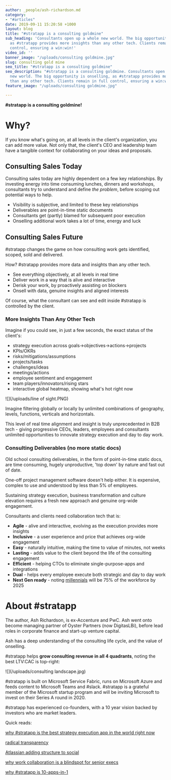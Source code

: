 ```yaml
---
author: _people/ash-richardson.md
category:
- "#articles"
date: 2019-09-11 15:20:58 +1000
layout: blog
title: "#stratapp is a consulting goldmine"
sub_heading: 'Consultants open up a whole new world. The big opportunity is onselling,
  as #stratapp provides more insights than any other tech. Clients remain in full
  control, ensuring a win:win!'
video_id: ''
banner_image: "/uploads/consulting goldmine.jpg"
slug: consulting gold mine
seo_title: "#stratapp is a consulting goldmine"
seo_description: "#stratapp is a consulting goldmine. Consultants open up a whole
  new world. The big opportunity is onselling, as #stratapp provides more insights
  than any other tech. Clients remain in full control, ensuring a win:win!"
feature_image: "/uploads/consulting goldmine.jpg"

---
```

**#stratapp is a consulting goldmine!**

# Why?

If you know what's going on, at all levels in the client's organization, you can add more value.  Not only that, the client's CEO and leadership team have a tangible context for collaborating on your ideas and proposals.

## Consulting Sales Today

Consulting sales today are highly dependent on a few key relationships.  By investing energy into time consuming lunches, dinners and workshops, consultants try to understand and define _the problem_, before scoping out potential ways to help.

* Visibility is subjective, and limited to these key relationships
* Deliverables are point-in-time static documents
* Consultants get (partly) blamed for subsequent poor execution
* Onselling additional work takes a lot of time, energy and luck

## Consulting Sales Future

\#stratapp changes the game on how consulting work gets identified, scoped, sold and delivered.

How?  #stratapp provides more data and insights than any other tech.

* See everything objectively, at all levels in real time
* Deliver work in a way that is alive and interactive
* Derisk your work, by proactively assisting on blockers
* Onsell with data, genuine insights and aligned interests

Of course, what the consultant can see and edit inside #stratapp is controlled by the client.

### More Insights Than Any Other Tech

Imagine if you could see, in just a few seconds, the exact status of the client's:

* strategy execution across goals->objectives->actions->projects
* KPIs/OKRs
* risks/mitigations/assumptions
* projects/tasks
* challenges/ideas
* meetings/actions
* employee sentiment and engagement
* team players/innovators/rising stars
* interactive global heatmap, showing what's hot right now

![](/uploads/line of sight.PNG)

Imagine filtering globally or locally by unlimited combinations of geography, levels, functions, verticals and horizontals.

This level of real time alignment and insight is truly unprecedented in B2B tech - giving progressive CEOs, leaders, employees and consultants unlimited opportunities to innovate strategy execution and day to day work.

### Consulting Deliverables (no more static docs)

Old school consulting deliverables, in the form of point-in-time static docs, are time consuming, hugely unproductive, 'top down' by nature and fast out of date.

One-off project management software doesn't help either.  It is expensive, complex to use and understood by less than 5% of employees.

Sustaining strategy execution, business transformation and culture elevation requires a fresh new approach and genuine org-wide engagement.

Consultants and clients need collaboration tech that is:

* **Agile** - alive and interactive, evolving as the execution provides more insights
* **Inclusive** - a user experience and price that achieves org-wide engagement
* **Easy** - naturally intuitive, making the time to value of minutes, not weeks
* **Lasting** - adds value to the client beyond the life of the consulting engagement
* **Efficient** - helping CTOs to eliminate single-purpose-apps and integrations
* **Dual** - helps every employee execute both strategic and day to day work
* **Next Gen ready** - noting [millennials](https://stratapp.ai/blog/radical-transparency/ "millennials") will be 75% of the workforce by 2025

# About #stratapp

The author, Ash Richardson, is ex-Accenture and PwC.  Ash went onto become managing partner of Oyster Partners (now DigitasLBi), before lead roles in corporate finance and start-up venture capital.

Ash has a deep understanding of the consulting life cycle, and the value of onselling.

\#stratapp helps **grow consulting revenue in all 4 quadrants**, noting the best LTV:CAC is top-right:

![](/uploads/consulting landscape.jpg)

\#stratapp is built on Microsoft Service Fabric, runs on Microsoft Azure and feeds content to Microsoft Teams and #slack. #stratapp is a grateful member of the Microsoft startup program and will be inviting Microsoft to invest on their Series A round in 2020.

\#stratapp has experienced co-founders, with a 10 year vision backed by investors who are market leaders.

Quick reads:

[why #stratapp is the best strategy execution app in the world right now](https://stratapp.ai/blog/best-strategy-execution-software-app/ "best strategy execution app")

[radical transparency](https://stratapp.ai/blog/radical-transparency/ "radical transparency")

[Atlassian adding structure to social](https://stratapp.ai/blog/atlassian-stride-social-with-structure/ "social with structure")

[why work collaboration is a blindspot for senior execs](https://stratapp.ai/blog/work-collaboration-is-still-a-blindspot-for-senior-execs/ "senior execs blindspot")

[why #stratapp is 10-apps-in-1](https://stratapp.ai/blog/why-stratapp-is-10-apps-in-1/ "10-apps-in-1")